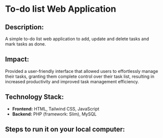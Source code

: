 # To-do list Web Application

## Description: 
A simple to-do list web application to add, update and delete tasks and mark tasks as done.

## Impact: 
Provided a user-friendly interface that allowed users to effortlessly manage their tasks, granting them complete control over their task list, resulting in increased productivity and improved task management efficiency.

## Technology Stack:
- **Frontend:** HTML, Tailwind CSS, JavaScript
- **Backend:** PHP (framework: Slim), MySQL
  
## Steps to run it on your local computer:

